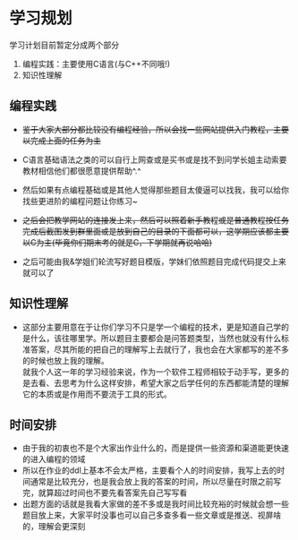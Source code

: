 # 学习规划
学习计划目前暂定分成两个部分  
1. 编程实践：主要使用C语言(与C++不同哦!)
2. 知识性理解

## 编程实践
- ~~鉴于大家大部分都比较没有编程经验，所以会找一些网站提供入门教程，主要以完成上面的任务为主~~  
- C语言基础语法之类的可以自行上网查或是买书或是找不到问学长姐主动索要教材相信他们都很愿意提供帮助^.^  
- 然后如果有点编程基础或是其他人觉得那些题目太傻逼可以找我，我可以给你找些更进阶的编程问题让你练习~  

- ~~之后会把教学网站的连接发上来，然后可以照着新手教程或是普通教程按任务完成后截图发到群里面或是放到自己的目录的下面都可以，这学期应该都主要以C为主(毕竟你们期末考的就是C，下学期就再说哈哈)~~  

- 之后可能由我&学姐们轮流写好题目模版，学妹们依照题目完成代码提交上来就可以了  

## 知识性理解
- 这部分主要用意在于让你们学习不只是学一个编程的技术，更是知道自己学的是什么，该往哪里学。所以题目主要都会是问答题类型，当然也就没有什么标准答案，尽其所能的把自己的理解写上去就行了，我也会在大家都写的差不多的时候也放上我的理解。  
就我个人这一年的学习经验来说，作为一个软件工程师相较于动手写，更多的是去看、去思考为什么这样安排，希望大家之后学任何的东西都能清楚的理解它的本质或是作用而不要流于工具的形式。

## 时间安排
- 由于我的初衷也不是个大家出作业什么的，而是提供一些资源和渠道能更快速的进入编程的领域  
- 所以在作业的ddl上基本不会太严格，主要看个人的时间安排，我写上去的时间通常是比较充分，也是我会放上我的答案的时间，所以尽量在时限之前写完，就算超过时间也不要先看答案先自己写写看    
- 出题方面的话就是我看大家做的差不多或是我时间比较充裕的时候就会想一些题目放上来，大家平时没事也可以自己多查多看一些文章或是推送、视屏啥的，理解会更深刻